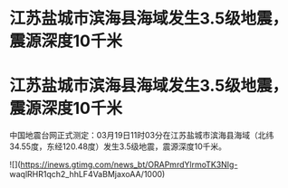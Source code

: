 # 江苏盐城市滨海县海域发生3.5级地震，震源深度10千米

# 江苏盐城市滨海县海域发生3.5级地震，震源深度10千米

中国地震台网正式测定：03月19日11时03分在江苏盐城市滨海县海域（北纬34.55度，东经120.48度）发生3.5级地震，震源深度10千米。

![](https://inews.gtimg.com/news_bt/ORAPmrdYlrmoTK3NIg-
waqlRHR1qch2_hhLF4VaBMjaxoAA/1000)

